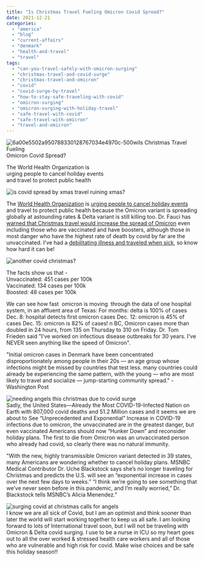 ```yaml
---
title: "Is Christmas Travel Fueling Omicron Covid Spread?"
date: 2021-12-21
categories: 
  - "america"
  - "blog"
  - "current-affairs"
  - "denmark"
  - "health-and-travel"
  - "travel"
tags: 
  - "can-you-travel-safely-with-omicron-surging"
  - "christmas-travel-and-covid-surge"
  - "christmas-travel-and-omicron"
  - "covid"
  - "covid-surge-by-travel"
  - "how-to-stay-safe-traveling-with-covid"
  - "omicron-surging"
  - "omicron-surging-with-holiday-travel"
  - "safe-travel-with-covid"
  - "safe-travel-with-omicron"
  - "travel-and-omicron"
---
```


![6a00e5502a950788330128767034e4970c-500wi](https://pub-ac94b3f306b24c0dba4238943c97f2e1.r2.dev/6a00e5502a9507883302788061c2d6200d.jpg)Is Christmas Travel Fueling  
Omicron Covid Spread?  
  
The World Health Organization is  
urging people to cancel holiday events   
and travel to protect public health

<!--more-->

![is covid spread by xmas travel ruining xmas?](https://pub-ac94b3f306b24c0dba4238943c97f2e1.r2.dev/6a00e5502a9507883302942f8f81cc200c.jpg)

  
The [World Health Organization](https://www.npr.org/2021/12/20/1065865472/omicron-holiday-travel-gatherings-restrictions-world?utm_term=nprnews&utm_source=facebook.com&utm_campaign=npr&utm_medium=social&fbclid=IwAR0TXt5SRsgRPidNH4MThoMDkqkHjOKpbGKkWkj62g5GwKTv8UKmz-j-LR4) is [urging people to cancel holiday events](https://www.bbc.com/news/world-us-canada-59714272) and travel to protect public health because the Omicron variant is spreading globally at astounding rates & Delta variant is still killing too. Dr. Fauci has [warned that Christmas travel would increase the spread of Omicron](https://www.theguardian.com/world/2021/dec/19/us-covid-fauci-omicron-variant-raging-travel-risks) even including those who are vaccinated and have boosters, although those in most danger who have the highest rate of death by covid by far are the unvaccinated. I've had a [debilitating illness and traveled when sick](https://pub-ac94b3f306b24c0dba4238943c97f2e1.r2.dev/2012/10/traveling-while-sick-or-with-health-medical-challenges.html), so know how hard it can be!   
  
![another covid christmas?](https://pub-ac94b3f306b24c0dba4238943c97f2e1.r2.dev/6a00e5502a9507883302788061c2ee200d.jpg)  
  
The facts show us that -   
Unvaccinated: 451 cases per 100k  
Vaccinated: 134 cases per 100k  
Boosted: 48 cases per 100k  
  
We can see how fast  omicron is moving  through the data of one hospital system, in an affluent area of Texas: For months: delta is 100% of cases Dec. 8: hospital detects first omicron cases Dec. 12: omicron is 45% of cases Dec. 15: omicron is 82% of cases! n BC, Omicron cases more than doubled in 24 hours, from 135 on Thursday to 310 on Friday. Dr. Tom Frieden said "I've worked on infectious disease outbreaks for 30 years. I've NEVER seen anything like the speed of Omicron".  
  

"Initial omicron cases in Denmark have been concentrated disproportionately among people in their 20s — an age group whose infections might be missed by countries that test less. many countries could already be experiencing the same pattern, with the young — who are most likely to travel and socialize — jump-starting community spread." - Washington Post

![needing angels this christmas due to covid surge](https://pub-ac94b3f306b24c0dba4238943c97f2e1.r2.dev/6a00e5502a9507883302788061c31a200d.jpg)  
Sadly, the United States—Already the Most COVID\-19-Infected Nation on Earth with 807,000 covid deaths and 51.2 Million cases and it seems we are about to See “Unprecedented and Exponential” Increase in COVID\-19 infections due to omicron, the unvaccinated are in the greatest danger, but even vaccinated Americans should now “Hunker Down” and reconsider holiday plans. The first to die from Omicron was an unvaccinated person who already had covid, so clearly there was no natural immunity.   
  
"With the new, highly transmissible Omicron variant detected in 39 states, many Americans are wondering whether to cancel holiday plans. MSNBC Medical Contributor Dr. Uche Blackstock says she’s no longer traveling for Christmas and predicts the U.S. will see an “exponential increase in cases over the next few days to weeks.” “I think we’re going to see something that we’ve never seen before in this pandemic, and I’m really worried,” Dr. Blackstock tells MSNBC’s Alicia Menendez."  
  
![surging covid at christmas calls for angels ](https://pub-ac94b3f306b24c0dba4238943c97f2e1.r2.dev/6a00e5502a950788330282e13a5924200b.jpg)  
I know we are all sick of Covid, but I am an optimist and think sooner than later the world will start working together to keep us all safe. I am looking forward to lots of International travel soon, but I will not be traveling with Omicron & Delta covid surging. I use to be a nurse in ICU so my heart goes out to all the over worked & stressed health care workers and all of those who are vulnerable and high risk for covid. Make wise choices and be safe this holiday season!!
